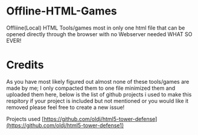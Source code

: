 # Offline-HTML-Games
Offliine(Local) HTML Tools/games most in only one html file that can be opened directly through the browser with no Webserver needed WHAT SO EVER!

# Credits
As you have most likely figured out almost none of these tools/games are made by me; I only compacted them to one file minimized them and uploaded them here, below is the list of github projects i used to make this respitory if your project is included but not mentioned or you would like it removed please feel free to create a new issue!

Projects used
[https://github.com/oldj/html5-tower-defense](https://github.com/oldj/html5-tower-defense1)
